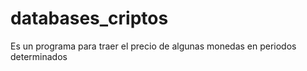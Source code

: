# databases_criptos
Es un programa para traer el precio de algunas monedas en periodos determinados
